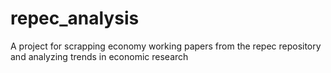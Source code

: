 # repec_analysis
A project for scrapping economy working papers from the repec repository and analyzing trends in economic research

